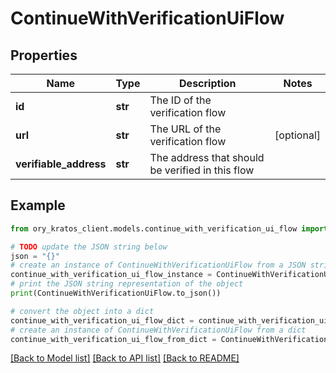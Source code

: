 # ContinueWithVerificationUiFlow


## Properties

Name | Type | Description | Notes
------------ | ------------- | ------------- | -------------
**id** | **str** | The ID of the verification flow | 
**url** | **str** | The URL of the verification flow | [optional] 
**verifiable_address** | **str** | The address that should be verified in this flow | 

## Example

```python
from ory_kratos_client.models.continue_with_verification_ui_flow import ContinueWithVerificationUiFlow

# TODO update the JSON string below
json = "{}"
# create an instance of ContinueWithVerificationUiFlow from a JSON string
continue_with_verification_ui_flow_instance = ContinueWithVerificationUiFlow.from_json(json)
# print the JSON string representation of the object
print(ContinueWithVerificationUiFlow.to_json())

# convert the object into a dict
continue_with_verification_ui_flow_dict = continue_with_verification_ui_flow_instance.to_dict()
# create an instance of ContinueWithVerificationUiFlow from a dict
continue_with_verification_ui_flow_from_dict = ContinueWithVerificationUiFlow.from_dict(continue_with_verification_ui_flow_dict)
```
[[Back to Model list]](../README.md#documentation-for-models) [[Back to API list]](../README.md#documentation-for-api-endpoints) [[Back to README]](../README.md)


